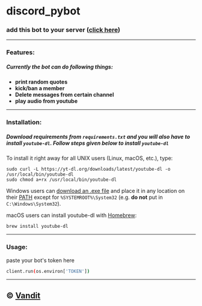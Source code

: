 # discord_pybot
### add this bot to your server ([click here](https://discord.com/api/oauth2/authorize?client_id=793388578880880660&permissions=8&scope=bot))
---

### **Features**:
##### Currently the bot can do following things:
- **print random quotes**
- **kick/ban a member**
- **Delete messages from certain channel**
- **play audio from youtube**

---
### **Installation**:

##### Download requirements from `requirements.txt` and you will also have to install `youtube-dl`. Follow steps given below to install `youtube-dl`

To install it right away for all UNIX users (Linux, macOS, etc.), type:

    sudo curl -L https://yt-dl.org/downloads/latest/youtube-dl -o /usr/local/bin/youtube-dl
    sudo chmod a+rx /usr/local/bin/youtube-dl

Windows users can [download an .exe file](https://yt-dl.org/latest/youtube-dl.exe) and place it in any location on their [PATH](https://en.wikipedia.org/wiki/PATH_%28variable%29) except for `%SYSTEMROOT%\System32` (e.g. **do not** put in `C:\Windows\System32`).

macOS users can install youtube-dl with [Homebrew](https://brew.sh/):

    brew install youtube-dl

---

### **Usage**:
paste your bot's token here
```sh
client.run(os.environ['TOKEN'])
```

---
## © [Vandit](https://github.com/vendz)
